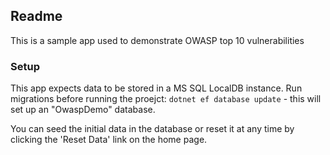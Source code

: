 ## Readme

This is a sample app used to demonstrate OWASP top 10 vulnerabilities
  

### Setup

This app expects data to be stored in a MS SQL LocalDB instance. Run migrations before running the proejct:
`dotnet ef database update` - this will set up an "OwaspDemo" database.

You can seed the initial data in the database or reset it at any time by clicking the 'Reset Data' link on the home page.

